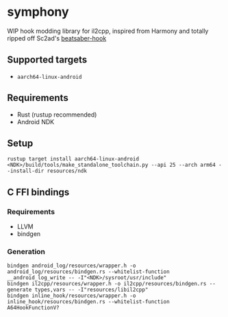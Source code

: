 # symphony

WIP hook modding library for il2cpp, inspired from Harmony and totally ripped off Sc2ad's [beatsaber-hook](https://github.com/sc2ad/beatsaber-hook/tree/modSettings)

## Supported targets

* `aarch64-linux-android`

## Requirements

* Rust (rustup recommended)
* Android NDK

## Setup

```
rustup target install aarch64-linux-android
<NDK>/build/tools/make_standalone_toolchain.py --api 25 --arch arm64 --install-dir resources/ndk
```

## C FFI bindings

### Requirements

* LLVM
* bindgen

### Generation

```
bindgen android_log/resources/wrapper.h -o android_log/resources/bindgen.rs --whitelist-function __android_log_write -- -I"<NDK>/sysroot/usr/include"
bindgen il2cpp/resources/wrapper.h -o il2cpp/resources/bindgen.rs --generate types,vars -- -I"resources/libil2cpp"
bindgen inline_hook/resources/wrapper.h -o inline_hook/resources/bindgen.rs --whitelist-function A64HookFunctionV?
```
